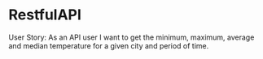 # RestfulAPI
User Story:  As an API user I want to get the minimum, maximum, average and median temperature for a given city and period of time.
